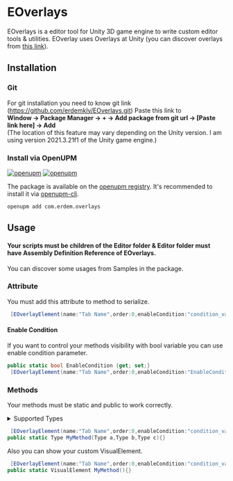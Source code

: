 # EOverlays

EOverlays is a editor tool for Unity 3D game engine to write custom editor tools & utilities. 
EOverlay uses Overlays at Unity (you can discover overlays from [this link](https://docs.unity3d.com/Manual/overlays.html)).

## Installation

### Git

For git installation you need to know git link (https://github.com/erdemkly/EOverlays.git)
Paste this link to<br>
<b>Window -> Package Manager -> + -> Add package from git url -> [Paste link here] -> Add</b><br>
(The location of this feature may vary depending on the Unity version. I am using version 2021.3.21f1 of the Unity game engine.)

### Install via OpenUPM

[![openupm](https://img.shields.io/npm/v/com.erdem.overlays?label=openupm&registry_uri=https://package.openupm.com)](https://openupm.com/packages/com.erdem.overlays/)
[![openupm](https://img.shields.io/badge/dynamic/json?color=brightgreen&label=downloads&query=%24.downloads&suffix=%2Fmonth&url=https%3A%2F%2Fpackage.openupm.com%2Fdownloads%2Fpoint%2Flast-month%2Fcom.erdem.overlays)](https://openupm.com/packages/com.erdem.overlays/)

The package is available on the [openupm registry](https://openupm.com). It's recommended to install it via [openupm-cli](https://github.com/openupm/openupm-cli).

```
openupm add com.erdem.overlays
```

## Usage

#### Your scripts must be children of the Editor folder & Editor folder must have Assembly Definition Reference of EOverlays.
You can discover some usages from Samples in the package.

### Attribute
You must add this attribute to method to serialize.
```csharp
 [EOverlayElement(name:"Tab Name",order:0,enableCondition:"condition_variable_name")]
```
#### Enable Condition
If you want to control your methods visibility with bool variable you can use enable condition parameter.
```csharp
public static bool EnableCondition {get; set;}
 [EOverlayElement(name:"Tab Name",order:0,enableCondition:"EnableCondition")]
```

### Methods

Your methods must be static and public to work correctly.
<details>
  <summary>Supported Types</summary>
  
  ```csharp
 void, int, float, double,
long, Enum, Object, Vector2,
Vector3, Vector2Int, Vector3Int, string, Color
```
For now.

</details>

```csharp
 [EOverlayElement(name:"Tab Name",order:0,enableCondition:"condition_variable_name")]
public static Type MyMethod(Type a,Type b,Type c){}
```

Also you can show your custom VisualElement.

```csharp
 [EOverlayElement(name:"Tab Name",order:0,enableCondition:"condition_variable_name")]
public static VisualElement MyMethod(){}
```


